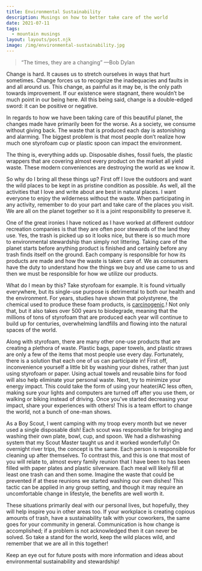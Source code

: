 ```yaml
---
title: Environmental Sustainability
description: Musings on how to better take care of the world
date: 2021-07-11
tags:
  - mountain musings
layout: layouts/post.njk
image: /img/environmental-sustainability.jpg
---
```


> “The times, they are a changing” —Bob Dylan

Change is hard. It causes us to stretch ourselves in ways that hurt sometimes. Change forces us to recognize the inadequacies and faults in and all around us. This change, as painful as it may be, is the only path towards improvement. If our existence were stagnant, there wouldn’t be much point in our being here. All this being said, change is a double-edged sword: it can be positive or negative. 

In regards to how we have been taking care of this beautiful planet, the changes made have primarily been for the worse. As a society, we consume without giving back. The waste that is produced each day is astonishing and alarming. The biggest problem is that most people don’t realize how much one styrofoam cup or plastic spoon can impact the environment. 

The thing is, everything adds up. Disposable dishes, fossil fuels, the plastic wrappers that are covering almost every product on the market all yield waste. These modern conveniences are destroying the world as we know it. 

So why do I bring all these things up? First off I love the outdoors and want the wild places to be kept in as pristine condition as possible. As well, all the activities that I love and write about are best in natural places. I want everyone to enjoy the wilderness without the waste. When participating in any activity, remember to do your part and take care of the places you visit. We are all on the planet together so it is a joint responsibility to preserve it. 

One of the great ironies I have noticed as I have worked at different outdoor recreation companies is that they are often poor stewards of the land they use. Yes, the trash is picked up so it looks nice, but there is so much more to environmental stewardship than simply not littering. Taking care of the planet starts before anything product is finished and certainly before any trash finds itself on the ground. Each company is responsible for how its products are made and how the waste is taken care of. We as consumers have the duty to understand how the things we buy and use came to us and then we must be responsible for how we utilize our products. 

What do I mean by this? Take styrofoam for example. It is found virtually everywhere, but its single-use purpose is detrimental to both our health and the environment. For years, studies have shown that polystyrene, the chemical used to produce these foam products, is [carcinogenic](https://greendiningalliance.org/2016/12/the-real-cost-of-styrofoam/).! Not only that, but it also takes over 500 years to biodegrade, meaning that the millions of tons of styrofoam that are produced each year will continue to build up for centuries, overwhelming landfills and flowing into the natural spaces of the world. 

Along with styrofoam, there are many other one-use products that are creating a plethora of waste. Plastic bags, paper towels, and plastic straws are only a few of the items that most people use every day. Fortunately, there is a solution that each one of us can participate in! First off, inconvenience yourself a little bit by washing your dishes, rather than just using styrofoam or paper. Using actual towels and reusable bins for food will also help eliminate your personal waste. Next, try to minimize your energy impact. This could take the form of using your heater/AC less often, making sure your lights and computers are turned off after you use them, or walking or biking instead of driving. Once you've started decreasing your impact, share your experiences with others! This is a team effort to change the world, not a bunch of one-man shows.

As a Boy Scout, I went camping with my troop every month but we never used a single disposable dish! Each scout was responsible for bringing and washing their own plate, bowl, cup, and spoon. We had a dishwashing system that my Scout Master taught us and it worked wonderfully! On overnight river trips, the concept is the same. Each person is responsible for cleaning up after themselves. To contrast this, and this is one that most of you will relate to, almost every family reunion that I have been to has been filled with paper plates and plastic silverware. Each meal will likely fill at least one trash can and then some. Imagine the waste that could be prevented if at these reunions we started washing our own dishes! This tactic can be applied in any group setting, and though it may require an uncomfortable change in lifestyle, the benefits are well worth it.

These situations primarily deal with our personal lives, but hopefully, they will help inspire you in other areas too. If your workplace is creating copious amounts of trash, have a sustainability talk with your coworkers, the same goes for your community in general. Communication is how change is accomplished; if a problem is not acknowledged then it can never be solved.
So take a stand for the world, keep the wild places wild, and remember that we are all in this together!

Keep an eye out for future posts with more information and ideas about environmental sustainability and stewardship!
